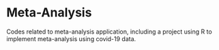 # Meta-Analysis

Codes related to meta-analysis application, including a project using R to implement meta-analysis using covid-19 data.
